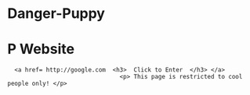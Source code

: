 # Danger-Puppy

   <!DOCTYPE HTML"file:///C:/Users/ssamm/Desktop/P%20Website.txt">                                                                                                        
                                                        
 <html>                                      
<head>

  </head>
  <body>  
          <title> P Website </title>                      
			<h1> P Website </h1>		                 
      				                
      <a href= http://google.com  <h3>  Click to Enter  </h3> </a>                                                 
                                    <p> This page is restricted to cool people only! </p>        
</body>                                             
      </html>       












